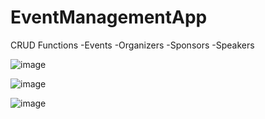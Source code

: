 # EventManagementApp

CRUD Functions
-Events
-Organizers
-Sponsors
-Speakers

![image](https://github.com/XaviarR/EventManagementApp/assets/86547764/a95abe55-9791-49e1-903a-ea402e24d842)

![image](https://github.com/XaviarR/EventManagementApp/assets/86547764/2c3aceb5-a928-4b0a-b722-562813aae3d9)

![image](https://github.com/XaviarR/EventManagementApp/assets/86547764/3f3aaa63-2950-4cea-ace6-d929a8fd14bd)
